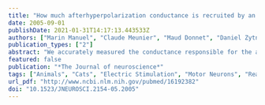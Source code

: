```yaml
---
title: "How much afterhyperpolarization conductance is recruited by an action potential? A dynamic-clamp study in cat lumbar motoneurons"
date: 2005-09-01
publishDate: 2021-01-31T14:17:13.443533Z
authors: ["Marin Manuel", "Claude Meunier", "Maud Donnet", "Daniel Zytnicki"]
publication_types: ["2"]
abstract: "We accurately measured the conductance responsible for the afterhyperpolarization (medium AHP) that follows a single spike in spinal motoneurons of anesthetized cats. This was done by using the dynamic-clamp method. We injected an artificial current in the neurons that increased the AHP amplitude, and we made use of the fact that the intensity of the natural AHP current at the trough of the voltage trajectory was related linearly to the AHP amplitude. We determined at the same time the conductance and the reversal potential of the AHP current. This new method was validated by a simple theoretical model incorporating AHP and hyperpolarization-activated (Ih) currents and could be applied when the decay time constant of the AHP conductance was at least five times shorter than the estimated Ih activation time. This condition was fulfilled in 33 of 44 motoneurons. The AHP conductance varied from 0.3 to 1.4 microS in both slow- and fast-type motoneurons, which was approximately the same range as the input conductance of the entire population. However, AHP and input conductances were not correlated. The larger AHP in slow-type motoneurons was mainly attributable to their smaller input conductance compared with fast motoneurons. The likeness of the AHP conductance in both types of motoneurons is in sharp contrast to differences in AHP decay time and explains why slow- and fast-type motoneurons have similar gain."
featured: false
publication: "*The Journal of neuroscience*"
tags: ["Animals", "Cats", "Electric Stimulation", "Motor Neurons", "Reaction Time", "Spinal Cord", "Action Potentials", "Models- Neurological", "Electric Conductivity", "Electrophysiology", "Lumbar Vertebrae", "#nosource"]
url_pdf: "http://www.ncbi.nlm.nih.gov/pubmed/16192382"
doi: "10.1523/JNEUROSCI.2154-05.2005"
---
```


